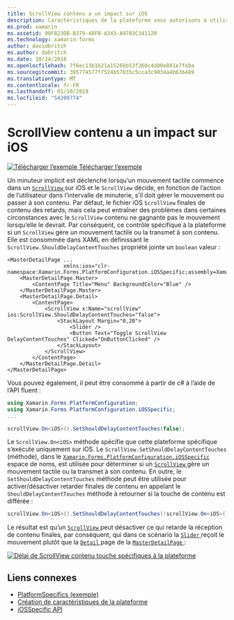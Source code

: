 ```yaml
---
title: ScrollView contenu a un impact sur iOS
description: Caractéristiques de la plateforme vous autorisons à utiliser les fonctionnalités qui est disponible uniquement sur une plateforme spécifique, sans avoir à implémenter des convertisseurs personnalisés ou des effets. Cet article explique comment utiliser l’iOS spécifique à la plateforme qui contrôle si un ScrollView gère un mouvement tactile ou le transmet à son contenu.
ms.prod: xamarin
ms.assetid: 99F823DB-B379-40F0-A343-A9783C341120
ms.technology: xamarin-forms
author: davidbritch
ms.author: dabritch
ms.date: 10/24/2018
ms.openlocfilehash: 7f6ec13b1b21a1526bb53f260c4d80e881e7feba
ms.sourcegitcommit: 395774577f7524b57035c5cca3c9034a4b636489
ms.translationtype: MT
ms.contentlocale: fr-FR
ms.lasthandoff: 01/10/2019
ms.locfileid: "54209774"
---
```

# <a name="scrollview-content-touches-on-ios"></a>ScrollView contenu a un impact sur iOS

[![Télécharger l’exemple](~/media/shared/download.png) Télécharger l’exemple](https://developer.xamarin.com/samples/xamarin-forms/userinterface/platformspecifics/)

Un minuteur implicit est déclenché lorsqu’un mouvement tactile commence dans un [ `ScrollView` ](xref:Xamarin.Forms.ScrollView) sur iOS et le `ScrollView` décide, en fonction de l’action de l’utilisateur dans l’intervalle de minuterie, s’il doit gérer le mouvement ou passer à son contenu. Par défaut, le fichier iOS `ScrollView` finales de contenu des retards, mais cela peut entraîner des problèmes dans certaines circonstances avec le `ScrollView` contenu ne gagnante pas le mouvement lorsqu’elle le devrait. Par conséquent, ce contrôle spécifique à la plateforme si un `ScrollView` gère un mouvement tactile ou la transmet à son contenu. Elle est consommée dans XAML en définissant le `ScrollView.ShouldDelayContentTouches` propriété jointe un `boolean` valeur :

```xaml
<MasterDetailPage ...
                  xmlns:ios="clr-namespace:Xamarin.Forms.PlatformConfiguration.iOSSpecific;assembly=Xamarin.Forms.Core">
    <MasterDetailPage.Master>
        <ContentPage Title="Menu" BackgroundColor="Blue" />
    </MasterDetailPage.Master>
    <MasterDetailPage.Detail>
        <ContentPage>
            <ScrollView x:Name="scrollView" ios:ScrollView.ShouldDelayContentTouches="false">
                <StackLayout Margin="0,20">
                    <Slider />
                    <Button Text="Toggle ScrollView DelayContentTouches" Clicked="OnButtonClicked" />
                </StackLayout>
            </ScrollView>
        </ContentPage>
    </MasterDetailPage.Detail>
</MasterDetailPage>
```

Vous pouvez également, il peut être consommé à partir de c# à l’aide de l’API fluent :

```csharp
using Xamarin.Forms.PlatformConfiguration;
using Xamarin.Forms.PlatformConfiguration.iOSSpecific;
...

scrollView.On<iOS>().SetShouldDelayContentTouches(false);
```

Le `ScrollView.On<iOS>` méthode spécifie que cette plateforme spécifique s’exécute uniquement sur iOS. Le `ScrollView.SetShouldDelayContentTouches` (méthode), dans le [ `Xamarin.Forms.PlatformConfiguration.iOSSpecific` ](xref:Xamarin.Forms.PlatformConfiguration.iOSSpecific) espace de noms, est utilisée pour déterminer si un [ `ScrollView` ](xref:Xamarin.Forms.ScrollView) gère un mouvement tactile ou la transmet à son contenu. En outre, le `SetShouldDelayContentTouches` méthode peut être utilisée pour activer/désactiver retarder finales de contenu en appelant le `ShouldDelayContentTouches` méthode à retourner si la touche de contenu est différée :

```csharp
scrollView.On<iOS>().SetShouldDelayContentTouches(!scrollView.On<iOS>().ShouldDelayContentTouches());
```

Le résultat est qu’un [ `ScrollView` ](xref:Xamarin.Forms.ScrollView) peut désactiver ce qui retarde la réception de contenu finales, par conséquent, qui dans ce scénario la [ `Slider` ](xref:Xamarin.Forms.Slider) reçoit le mouvement plutôt que la [ `Detail` ](xref:Xamarin.Forms.MasterDetailPage.Detail) page de la [ `MasterDetailPage` ](xref:Xamarin.Forms.MasterDetailPage):

[![](scrollview-content-touches-images/scrollview-delay-content-touches.png "Délai de ScrollView contenu touche spécifiques à la plateforme")](scrollview-content-touches-images/scrollview-delay-content-touches-large.png#lightbox "ScrollView délai contenu touche spécifiques à la plateforme")

## <a name="related-links"></a>Liens connexes

- [PlatformSpecifics (exemple)](https://developer.xamarin.com/samples/xamarin-forms/userinterface/platformspecifics/)
- [Création de caractéristiques de la plateforme](~/xamarin-forms/platform/platform-specifics/index.md#creating-platform-specifics)
- [iOSSpecific API](xref:Xamarin.Forms.PlatformConfiguration.iOSSpecific)
